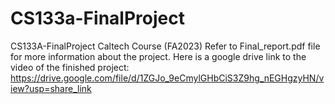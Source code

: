# CS133a-FinalProject
CS133A-FinalProject Caltech Course (FA2023)
Refer to Final_report.pdf file for more information about the project.
Here is a google drive link to the video of the finished project:
https://drive.google.com/file/d/1ZGJo_9eCmylGHbCiS3Z9hg_nEGHgzyHN/view?usp=share_link

